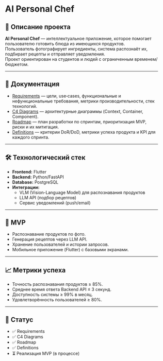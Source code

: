 # AI Personal Chef

## 📌 Описание проекта
**AI Personal Chef** — интеллектуальное приложение, которое помогает пользователю готовить блюда из имеющихся продуктов.  
Пользователь фотографирует ингредиенты, система распознаёт их, подбирает рецепты и отправляет уведомления.  
Проект ориентирован на студентов и людей с ограниченным временем/бюджетом.

---

## 📂 Документация

- [Requirements](docs/requirements.md) — цели, use‑cases, функциональные и нефункциональные требования, метрики производительности, стек технологий.  
- [C4 Diagrams](docs/architecture/c4-diagrams.md) — архитектурные диаграммы (Context, Container, Component).  
- [Roadmap](docs/roadmap.md) — план разработки по спринтам, приоритизация MVP, риски и их митигация.  
- [Definitions](docs/definitions.md) — критерии DoR/DoD, метрики успеха продукта и KPI для каждого спринта.  

---

## 🛠️ Технологический стек
- **Frontend:** Flutter  
- **Backend:** Python/FastAPI  
- **Database:** PostgreSQL  
- **Интеграции:**  
  - VLM (Vision-Language Model) для распознавания продуктов  
  - LLM API (подбор рецептов)  
  - Сервис уведомлений (push/email)  

---

## 🚀 MVP
- Распознавание продуктов по фото.  
- Генерация рецептов через LLM API.  
- Хранение пользователей и истории запросов.  
- Мобильное приложение (Flutter) с базовыми экранами.  

---

## 📈 Метрики успеха
- Точность распознавания продуктов ≥ 85%.  
- Среднее время ответа Backend API ≤ 3 секунд.  
- Доступность системы ≥ 99% в месяц.  
- Удовлетворённость пользователей ≥ 80%.  

---

## 📅 Статус
- ✅ Requirements  
- ✅ C4 Diagrams  
- ✅ Roadmap  
- ✅ Definitions  
- ⏳ Реализация MVP (в процессе)

